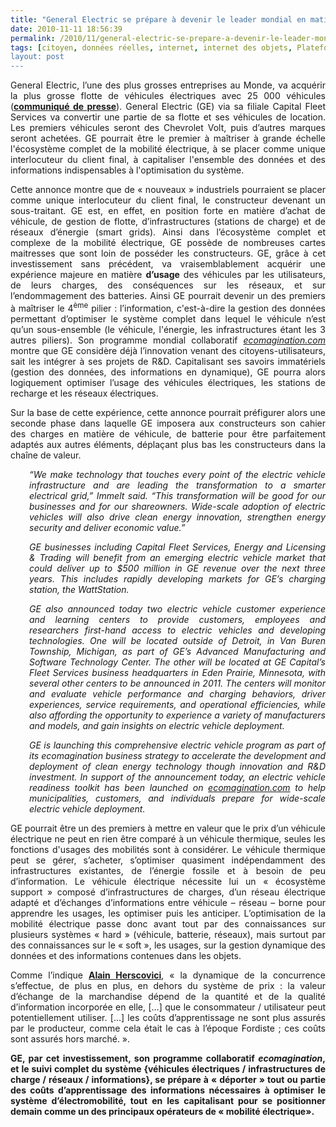 ```yaml
---
title: "General Electric se prépare à devenir le leader mondial en matière de mobilité électrique"
date: 2010-11-11 18:56:39
permalink: /2010/11/general-electric-se-prepare-a-devenir-le-leader-mondial-en-matiere-de-mobilite-electrique.html
tags: [citoyen, données réelles, internet, internet des objets, Plateforme d'idées, réseaux, smartgrid, VE]
layout: post
---
```


<p style="text-align: justify">General Electric, l’une des plus grosses entreprises au Monde, va acquérir la plus grosse flotte de véhicules électriques avec 25 000 véhicules (<strong><a href="http://www.genewscenter.com/Press-Releases/GE-Announces-Largest-Single-Electric-Vehicle-Commitment-Commits-to-Convert-Half-of-Global-Fleet-by-2015-2caf.aspx" target="_blank">communiqué de presse</a></strong>). General Electric (GE) via sa filiale Capital Fleet Services va convertir une partie de sa flotte et ses véhicules de location. Les premiers véhicules seront des Chevrolet Volt, puis d’autres marques seront achetées. GE pourrait être le premier à maîtriser à grande échelle l'écosystème complet de la mobilité électrique, à se placer comme unique interlocuteur du client final, à capitaliser l'ensemble des données et des informations indispensables à l'optimisation du système.</p>   <!--more-->   <p style="text-align: justify">Cette annonce montre que de « nouveaux » industriels pourraient se placer comme unique interlocuteur du client final, le constructeur devenant un sous-traitant. GE est, en effet, en position forte en matière d’achat de véhicule, de gestion de flotte, d’infrastructures (stations de charge) et de réseaux d’énergie (smart grids). Ainsi dans l’écosystème complet et complexe de la mobilité électrique, GE possède de nombreuses cartes maitresses que sont loin de posséder les constructeurs. GE, grâce à cet investissement sans précédent, va vraisemblablement acquérir une expérience majeure en matière <strong>d’usage</strong> des véhicules par les utilisateurs, de leurs charges, des conséquences sur les réseaux, et sur l’endommagement des batteries. Ainsi GE pourrait devenir un des premiers à maîtriser le 4<sup>ème</sup> pilier : l’information, c'est-à-dire la gestion des données permettant d’optimiser le système complet dans lequel le véhicule n’est qu’un sous-ensemble (le véhicule, l'énergie, les infrastructures étant les 3 autres piliers). Son programme mondial collaboratif <em><a href="http://cts.businesswire.com/ct/CT?id=smartlink&url=http%3A%2F%2Fwww.ecomagination.com%2F&esheet=6508245&lan=en-US&anchor=ecomagination.com&index=2&md5=07bdfda91fbcc6ef711ed953cadd58d5">ecomagination.com</a> </em>montre que GE considère déjà l’innovation venant des citoyens-utilisateurs, sait les intégrer à ses projets de R&D. Capitalisant ses savoirs immatériels (gestion des données, des informations en dynamique), GE pourra alors logiquement optimiser l’usage des véhicules électriques, les stations de recharge et les réseaux électriques.</p> <p style="text-align: justify">Sur la base de cette expérience, cette annonce pourrait préfigurer alors une seconde phase dans laquelle GE imposera aux constructeurs son cahier des charges en matière de véhicule, de batterie pour être parfaitement adaptés aux autres éléments, déplaçant plus bas les constructeurs dans la chaîne de valeur.</p> <p style="padding-left: 30px;text-align: justify"><em>“We make technology that touches every point of the electric vehicle infrastructure and are leading the transformation to a smarter electrical grid,” Immelt said. “This transformation will be good for our businesses and for our shareowners. Wide-scale adoption of electric vehicles will also drive clean energy innovation, strengthen energy security and deliver economic value.” </em></p> <p style="padding-left: 30px;text-align: justify"><em>GE businesses including Capital Fleet Services, Energy and Licensing & Trading will benefit from an emerging electric vehicle market that could deliver up to $500 million in GE revenue over the next three years. This includes rapidly developing markets for GE’s charging station, the WattStation. </em></p> <p style="padding-left: 30px;text-align: justify"><em>GE also announced today two electric vehicle customer experience and learning centers to provide customers, employees and researchers first-hand access to electric vehicles and developing technologies. One will be located outside of Detroit, in Van Buren Township, Michigan, as part of GE’s Advanced Manufacturing and Software Technology Center. The other will be located at GE Capital’s Fleet Services business headquarters in Eden Prairie, Minnesota, with several other centers to be announced in 2011. The centers will monitor and evaluate vehicle performance and charging behaviors, driver experiences, service requirements, and operational efficiencies, while also affording the opportunity to experience a variety of manufacturers and models, and gain insights on electric vehicle deployment. </em></p> <p style="padding-left: 30px;text-align: justify"><em>GE is launching this comprehensive electric vehicle program as part of its ecomagination business strategy to accelerate the development and deployment of clean energy technology though innovation and R&D investment. In support of the announcement today, an electric vehicle readiness toolkit has been launched on </em><em><a href="http://cts.businesswire.com/ct/CT?id=smartlink&url=http%3A%2F%2Fwww.ecomagination.com%2F&esheet=6508245&lan=en-US&anchor=ecomagination.com&index=2&md5=07bdfda91fbcc6ef711ed953cadd58d5">ecomagination.com</a></em><em> to help municipalities, customers, and individuals prepare for wide-scale electric vehicle deployment.</em></p> <p style="text-align: justify">GE pourrait être un des premiers à mettre en valeur que le prix d’un véhicule électrique ne peut en rien être comparé à un véhicule thermique, seules les fonctions d'usages des mobilités sont à considérer. Le véhicule thermique peut se gérer, s’acheter, s’optimiser quasiment indépendamment des infrastructures existantes, de l’énergie fossile et à besoin de peu d’information. Le véhicule électrique nécessite lui un « écosystème support » composé d’infrastructures de charges, d’un réseau électrique adapté et d’échanges d’informations entre véhicule – réseau – borne pour apprendre les usages, les optimiser puis les anticiper. L’optimisation de la mobilité électrique passe donc avant tout par des connaissances sur plusieurs systèmes « hard » (véhicule, batterie, réseaux), mais surtout par des connaissances sur le « soft », les usages, sur la gestion dynamique des données et des informations contenues dans les objets.</p> <p style="text-align: justify">Comme l’indique <strong><a href="http://w3.u-grenoble3.fr/les_enjeux/2006-supplement/Herscovici/index.php" target="_blank">Alain Herscovici</a></strong>, « la dynamique de la concurrence s’effectue, de plus en plus, en dehors du système de prix : la valeur d’échange de la marchandise dépend de la quantité et de la qualité d’information incorporée en elle, […] que le consommateur / utilisateur peut potentiellement utiliser. […] les coûts d’apprentissage ne sont plus assurés par le producteur, comme cela était le cas à l’époque Fordiste ; ces coûts sont assurés hors marché. ».</p> <p style="text-align: justify"><strong>GE, par cet investissement, son programme collaboratif <em>ecomagination</em>, et le suivi complet du système {véhicules électriques / infrastructures de charge / réseaux / informations}, se prépare à « déporter » tout ou partie des coûts d’apprentissage des informations nécessaires à optimiser le système d’électromobilité, tout en les capitalisant pour se positionner demain comme un des principaux opérateurs de « mobilité électrique».</strong></p>

